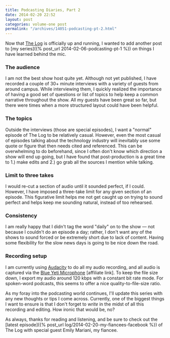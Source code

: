 ```yaml
---
title: Podcasting Diaries, Part 2
date: 2014-02-20 22:52
layout: post
categories: volume-one post
permalink: "/archives/14051-podcasting-pt-2.html"
---
```



Now that [The Log](/log) is officially up and running, I wanted to add another post to [my series]({% post_url 2014-02-06-podcasting-pt-1 %}) on things I have learned behind the mic.

### The audience
I am not the best show host quite yet. Although not yet published, I have recorded a couple of 30+ minute interviews with a variety of guests from around campus. While interviewing them, I quickly realized the importance of having a good set of questions or list of topics to help keep a common narrative throughout the show. All my guests have been great so far, but there were times when a more structured layout could have been helpful.

### The topics
Outside the interviews (those are special episodes), I want a "normal" episode of The Log to be relatively casual. However, even the most casual of episodes talking about the technology industry will inevitably use some quote or figure that then needs cited and referenced. This can be overwhelming to do beforehand, since I often don't know which direction a show will end up going, but I have found that post-production is a great time to 1.) make edits and 2.) go grab all the sources I mention while talking.

### Limit to three takes
I would re-cut a section of audio until it sounded perfect, if I could. However, I have imposed a three-take limit for any given section of an episode. This figurative limit helps me not get caught up on trying to sound perfect and helps keep me sounding natural, instead of too rehearsed.

### Consistency
I am really happy that I didn't tag the word "daily" on to the show &mdash; not because I couldn't do an episode a day; rather, I don't want any of the shows to sound forced or be extremely short due to lack of content. Having some flexibility for the slow news days is going to be nice down the road.

### Recording setup
I am currently using [Audacity](http://audacity.sourceforge.net) to do all my audio recording, and all audio is captured via the [Blue Yeti Microphone](http://www.amazon.com/gp/product/B002VA464S/ref=as_li_ss_tl?ie=UTF8&camp=1789&creative=390957&creativeASIN=B002VA464S&linkCode=as2&tag=kyldre-20) [affiliate link]. To keep the file size down, I export my audio around 120 kbps with a constant bit rate mode. For spoken-word podcasts, this seems to offer a nice quality-to-file-size ratio.

As my foray into the podcasting world continues, I'll update this series with any new thoughts or tips I come across. Currently, one of the biggest things I want to ensure is that I don't forget to _write_ in the midst of all this recording and editing. How ironic that would be, no?

As always, thanks for reading and listening, and be sure to check out the [latest episode]({% post_url log/2014-02-20-my-fiancees-facebook %}) of The Log with special guest Emily Mariani, my fiancee.
